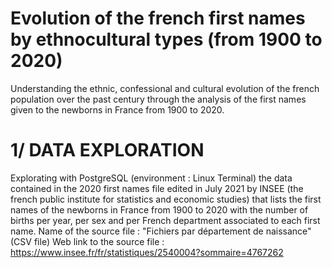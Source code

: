 # Evolution of the french first names by ethnocultural types (from 1900 to 2020)
Understanding the ethnic, confessional and cultural evolution of the french population over the past century through the analysis of the first names given to the newborns in France from 1900 to 2020.
# 1/ DATA EXPLORATION
Explorating with PostgreSQL (environment : Linux Terminal) the data contained in the 2020 first names file edited in July 2021 by INSEE (the french public institute for statistics and economic studies) that lists the first names of the newborns in France from 1900 to 2020 with the number of births per year, per sex and per French department associated to each first name.
Name of the source file : "Fichiers par département de naissance" (CSV file)
Web link to the source file : https://www.insee.fr/fr/statistiques/2540004?sommaire=4767262
